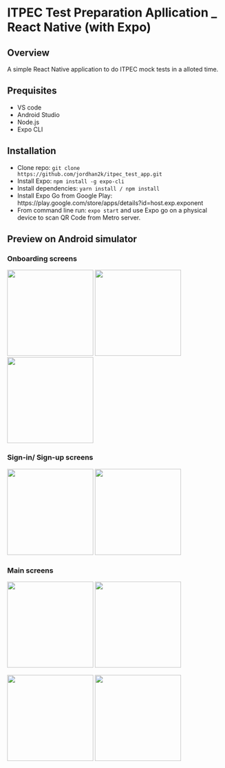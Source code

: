 <h1>ITPEC Test Preparation Apllication _ React Native (with Expo)</h1>
<h2>Overview</h2>
<p>A simple React Native application to do ITPEC mock tests in a alloted time.</p>
<h2>Prequisites</h2>
<ul>
<li>VS code</li>
<li>Android Studio</li>
<li>Node.js</li>
<li>Expo CLI</li>
</ul>



<h2>Installation</h2>
<ul>
<li>Clone repo: <code>git clone https://github.com/jordhan2k/itpec_test_app.git</code></li>
  <li>Install Expo: <code>npm install -g expo-cli</code></li>
<li>Install dependencies: <code>yarn install / npm install</code></li>
<li>Install Expo Go from Google Play: https://play.google.com/store/apps/details?id=host.exp.exponent</li>
<li>From command line run: <code>expo start</code> and use Expo go on a physical device to scan QR Code from Metro server.</li>
</ul>
<h2>Preview on Android simulator</h2>
<h3>Onboarding screens</h3>
<p float="left">
<img  width="200px" src="https://github.com/jordhan2k/itpec_test_app/blob/main/demo_imgs/Screenshot_1622363287.png">
<img width="200px" src="https://github.com/jordhan2k/itpec_test_app/blob/main/demo_imgs/Screenshot_1622363300.png">
<img   width="200px" src="https://github.com/jordhan2k/itpec_test_app/blob/main/demo_imgs/Screenshot_1622363305.png">
 </p>
 
 <h3>Sign-in/ Sign-up screens</h3>
<p float="left">
<img  width="200px" src="https://github.com/jordhan2k/itpec_test_app/blob/main/demo_imgs/Screenshot_1622363326.png">
<img  width="200px" src="https://github.com/jordhan2k/itpec_test_app/blob/main/demo_imgs/Screenshot_1622363331.png">
 </p>
 
  <h3>Main screens</h3>
<p float="left">
<img  width="200px" src="https://github.com/jordhan2k/itpec_test_app/blob/main/demo_imgs/Screenshot_1622400835.png">
<img  width="200px" src="https://github.com/jordhan2k/itpec_test_app/blob/main/demo_imgs/Screenshot_1622400848.png">
 </p>
 <p float="left">
<img  width="200px" src="https://github.com/jordhan2k/itpec_test_app/blob/main/demo_imgs/Screenshot_1622400859.png">
<img  width="200px" src="https://github.com/jordhan2k/itpec_test_app/blob/main/demo_imgs/Screenshot_1622400868.png">
 </p>
 
